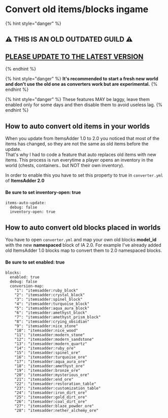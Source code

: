 # Convert old items/blocks ingame

{% hint style="danger" %}
## :warning: THIS IS AN OLD OUTDATED GUILD :warning:

## [PLEASE UPDATE TO THE LATEST VERSION](https://www.spigotmc.org/resources/%E2%9C%A8itemsadder%E2%AD%90emotes-mobs-items-armors-hud-gui-emojis-blocks-wings-hats-liquids.73355/)
{% endhint %}

{% hint style="danger" %}
**It's recommended to start a fresh new world and don't use the old one as converters work but are experimental.**
{% endhint %}

{% hint style="danger" %}
These features MAY be laggy, leave them enabled only for some days and then disable them to avoid useless lag.
{% endhint %}

## How to auto convert old items in your worlds

When you update from ItemsAdder 1.0 to 2.0 you noticed that most of the items has changed, so they are not the same as old items before the update.\
That's why I had to code a feature that auto replaces old items with new items. This process is run everytime a player opens an inventory in the world (chests, containers.. but NOT their own inventory).

In order to enable this you have to set this property to true in `converter.yml` of **ItemsAdder 2.0**

#### Be sure to set inventory-open: true

```
items-auto-update:
  debug: false
  inventory-open: true
```

## How to auto convert old blocks placed in worlds

You have to open `converter.yml` and map your own old blocks **model\_id** with the new **namespaced** block of IA 2.0. For example I've already added old ItemsAdder 1.0 blocks map to convert them to 2.0 namespaced blocks.

#### Be sure to set enabled: true

```
blocks:
  enabled: true
  debug: false
  conversion-map:
    "1": "itemsadder:ruby_block"
    "2": "itemsadder:crystal_block"
    "3": "itemsadder:spinel_block"
    "4": "itemsadder:turquoise_block"
    "5": "itemsadder:aqua_aura_block"
    "6": "itemsadder:amethyst_block"
    "7": "itemsadder:amethyst_prism_block"
    "8": "itemsadder:crying_obsidian"
    "9": "itemsadder:nice_stone"
    "10": "itemsadder:nice_wood"
    "11": "itemsadder:modern_stone"
    "12": "itemsadder:modern_sandstone"
    "13": "itemsadder:modern_quartz"
    "14": "itemsadder:ruby_ore"
    "15": "itemsadder:spinel_ore"
    "16": "itemsadder:turquoise_ore"
    "17": "itemsadder:aqua_aura_ore"
    "18": "itemsadder:amethyst_ore"
    "19": "itemsadder:bronze_ore"
    "20": "itemsadder:mysterious_ore"
    "21": "itemsadder:end_ore"
    "22": "itemsadder:restoration_table"
    "23": "itemsadder:customization_table"
    "24": "itemsadder:iron_dirt_ore"
    "25": "itemsadder:gold_dirt_ore"
    "26": "itemsadder:coal_dirt_ore"
    "27": "itemsadder:blaze_powder_ore"
    "28": "itemsadder:nether_alchemy_ore"
```
